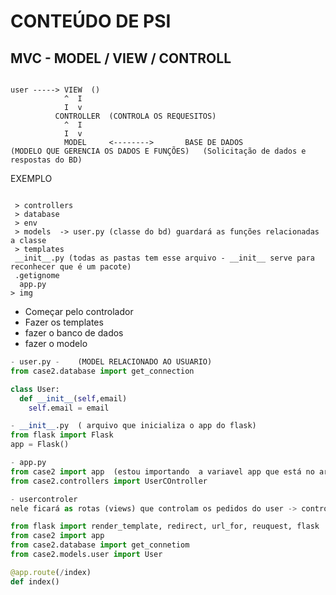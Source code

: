 

# CONTEÚDO DE PSI

## MVC - MODEL / VIEW / CONTROLL

```

user -----> VIEW  ()
            ^  I
            I  v
          CONTROLLER  (CONTROLA OS REQUESITOS)
            ^  I
            I  v
            MODEL     <-------->       BASE DE DADOS
(MODELO QUE GERENCIA OS DADOS E FUNÇÕES)   (Solicitação de dados e respostas do BD)
```


EXEMPLO
```

 > controllers
 > database
 > env
 > models  -> user.py (classe do bd) guardará as funções relacionadas a classe
 > templates
 __init__.py (todas as pastas tem esse arquivo - __init__ serve para reconhecer que é um pacote)
 .getignome
  app.py
> img

```
- Começar pelo controlador
- Fazer os templates
- fazer o banco de dados
- fazer o modelo
  



```python
- user.py -    (MODEL RELACIONADO AO USUARIO)
from case2.database import get_connection

class User:
  def __init__(self,email)
    self.email = email

```

```python
- __init__.py  ( arquivo que inicializa o app do flask)
from flask import Flask
app = Flask()
```
```python
- app.py
from case2 import app  (estou importando  a variavel app que está no arquivo __init__)
from case2.controllers import UserCOntroller
```

```python
- usercontroler
nele ficará as rotas (views) que controlam os pedidos do user -> controla o que a camada de modelo irá fazer por meio das funções e classes

from flask import render_template, redirect, url_for, reuquest, flask
from case2 import app
from case2.database import get_connetiom
from case2.models.user import User

@app.route(/index)
def index()

```













